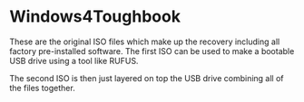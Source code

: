 # Windows4Toughbook

These are the original ISO files which make up the recovery including all factory pre-installed software.  The first ISO can be used to make a bootable USB drive using a tool like RUFUS.

The second ISO is then just layered on top the USB drive combining all of the files together.
